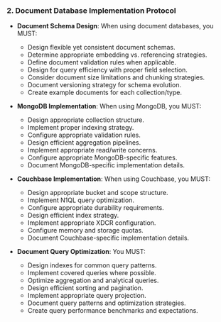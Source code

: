 ### 2. Document Database Implementation Protocol
- **Document Schema Design**: When using document databases, you MUST:
  - Design flexible yet consistent document schemas.
  - Determine appropriate embedding vs. referencing strategies.
  - Define document validation rules when applicable.
  - Design for query efficiency with proper field selection.
  - Consider document size limitations and chunking strategies.
  - Document versioning strategy for schema evolution.
  - Create example documents for each collection/type.

- **MongoDB Implementation**: When using MongoDB, you MUST:
  - Design appropriate collection structure.
  - Implement proper indexing strategy.
  - Configure appropriate validation rules.
  - Design efficient aggregation pipelines.
  - Implement appropriate read/write concerns.
  - Configure appropriate MongoDB-specific features.
  - Document MongoDB-specific implementation details.

- **Couchbase Implementation**: When using Couchbase, you MUST:
  - Design appropriate bucket and scope structure.
  - Implement N1QL query optimization.
  - Configure appropriate durability requirements.
  - Design efficient index strategy.
  - Implement appropriate XDCR configuration.
  - Configure memory and storage quotas.
  - Document Couchbase-specific implementation details.

- **Document Query Optimization**: You MUST:
  - Design indexes for common query patterns.
  - Implement covered queries where possible.
  - Optimize aggregation and analytical queries.
  - Design efficient sorting and pagination.
  - Implement appropriate query projection.
  - Document query patterns and optimization strategies.
  - Create query performance benchmarks and expectations.